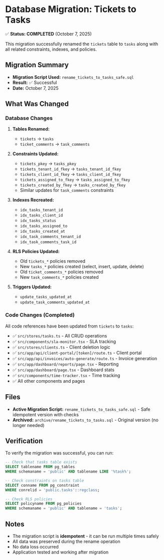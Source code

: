 # Database Migration: Tickets to Tasks

✅ **Status: COMPLETED** (October 7, 2025)

This migration successfully renamed the `tickets` table to `tasks` along with all related constraints, indexes, and policies.

## Migration Summary

- **Migration Script Used:** `rename_tickets_to_tasks_safe.sql`
- **Result:** ✅ Successful
- **Date:** October 7, 2025

## What Was Changed

### Database Changes
1. **Tables Renamed:**
   - `tickets` → `tasks`
   - `ticket_comments` → `task_comments`

2. **Constraints Updated:**
   - `tickets_pkey` → `tasks_pkey`
   - `tickets_tenant_id_fkey` → `tasks_tenant_id_fkey`
   - `tickets_client_id_fkey` → `tasks_client_id_fkey`
   - `tickets_assigned_to_fkey` → `tasks_assigned_to_fkey`
   - `tickets_created_by_fkey` → `tasks_created_by_fkey`
   - Similar updates for `task_comments` constraints

3. **Indexes Recreated:**
   - `idx_tasks_tenant_id`
   - `idx_tasks_client_id`
   - `idx_tasks_status`
   - `idx_tasks_assigned_to`
   - `idx_tasks_created_at`
   - `idx_task_comments_tenant_id`
   - `idx_task_comments_task_id`

4. **RLS Policies Updated:**
   - Old `tickets_*` policies removed
   - New `tasks_*` policies created (select, insert, update, delete)
   - Old `ticket_comments_*` policies removed
   - New `task_comments_*` policies created

5. **Triggers Updated:**
   - `update_tasks_updated_at`
   - `update_task_comments_updated_at`

### Code Changes (Completed)
All code references have been updated from `tickets` to `tasks`:
- ✅ `src/stores/tasks.ts` - All CRUD operations
- ✅ `src/components/sla-monitor.tsx` - SLA tracking
- ✅ `src/stores/clients.ts` - Client deletion logic
- ✅ `src/app/api/client-portal/[token]/route.ts` - Client portal
- ✅ `src/app/api/invoices/auto-generate/route.ts` - Invoice generation
- ✅ `src/app/dashboard/reports/page.tsx` - Reporting
- ✅ `src/app/dashboard/page.tsx` - Dashboard stats
- ✅ `src/components/time-tracker.tsx` - Time tracking
- ✅ All other components and pages

## Files

- **Active Migration Script:** `rename_tickets_to_tasks_safe.sql` - Safe idempotent version with checks
- **Archived:** `archive/rename_tickets_to_tasks.sql` - Original version (no longer needed)

## Verification

To verify the migration was successful, you can run:

```sql
-- Check that tasks table exists
SELECT tablename FROM pg_tables
WHERE schemaname = 'public' AND tablename LIKE '%task%';

-- Check constraints on tasks table
SELECT conname FROM pg_constraint
WHERE conrelid = 'public.tasks'::regclass;

-- Check RLS policies
SELECT policyname FROM pg_policies
WHERE schemaname = 'public' AND tablename = 'tasks';
```

## Notes

- The migration script is **idempotent** - it can be run multiple times safely
- All data was preserved during the rename operation
- No data loss occurred
- Application tested and working after migration
